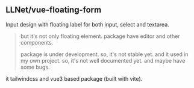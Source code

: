 LLNet/vue-floating-form
-----------------------
Input design with floating label for both input, select and textarea.
> but it's not only floating element. package have editor and other components.
>
> package is under development. so, it's not stable yet. and it used in my own project.
> so, it's not well documented yet. and maybe have some bugs.


it tailwindcss and vue3 based package (built with vite).


